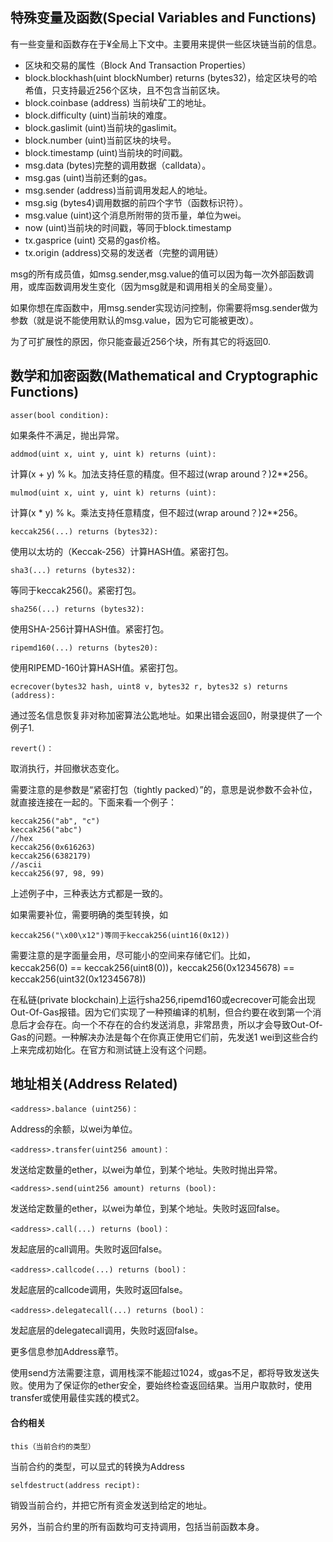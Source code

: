 ## 特殊变量及函数(Special Variables and Functions)

有一些变量和函数存在于¥全局上下文中。主要用来提供一些区块链当前的信息。

* 区块和交易的属性（Block And Transaction Properties）
* block.blockhash(uint blockNumber) returns (bytes32)，给定区块号的哈希值，只支持最近256个区块，且不包含当前区块。
* block.coinbase (address) 当前块矿工的地址。
* block.difficulty (uint)当前块的难度。
* block.gaslimit (uint)当前块的gaslimit。
* block.number (uint)当前区块的块号。
* block.timestamp (uint)当前块的时间戳。
* msg.data (bytes)完整的调用数据（calldata）。
* msg.gas (uint)当前还剩的gas。
* msg.sender (address)当前调用发起人的地址。
* msg.sig (bytes4)调用数据的前四个字节（函数标识符）。
* msg.value (uint)这个消息所附带的货币量，单位为wei。
* now (uint)当前块的时间戳，等同于block.timestamp
* tx.gasprice (uint) 交易的gas价格。
* tx.origin (address)交易的发送者（完整的调用链）

msg的所有成员值，如msg.sender,msg.value的值可以因为每一次外部函数调用，或库函数调用发生变化（因为msg就是和调用相关的全局变量）。

如果你想在库函数中，用msg.sender实现访问控制，你需要将msg.sender做为参数（就是说不能使用默认的msg.value，因为它可能被更改）。

为了可扩展性的原因，你只能查最近256个块，所有其它的将返回0.

## 数学和加密函数(Mathematical and Cryptographic Functions)

    asser(bool condition):

如果条件不满足，抛出异常。

    addmod(uint x, uint y, uint k) returns (uint):

计算(x + y) % k。加法支持任意的精度。但不超过(wrap around？)2**256。

    mulmod(uint x, uint y, uint k) returns (uint):

计算(x * y) % k。乘法支持任意精度，但不超过(wrap around？)2**256。

    keccak256(...) returns (bytes32):

使用以太坊的（Keccak-256）计算HASH值。紧密打包。

    sha3(...) returns (bytes32):

等同于keccak256()。紧密打包。

    sha256(...) returns (bytes32):

使用SHA-256计算HASH值。紧密打包。

    ripemd160(...) returns (bytes20):

使用RIPEMD-160计算HASH值。紧密打包。

    ecrecover(bytes32 hash, uint8 v, bytes32 r, bytes32 s) returns (address):

通过签名信息恢复非对称加密算法公匙地址。如果出错会返回0，附录提供了一个例子1.

    revert()：

取消执行，并回撤状态变化。

需要注意的是参数是“紧密打包（tightly packed）”的，意思是说参数不会补位，就直接连接在一起的。下面来看一个例子：

    keccak256("ab", "c")
    keccak256("abc")
    //hex
    keccak256(0x616263)
    keccak256(6382179)
    //ascii
    keccak256(97, 98, 99)

上述例子中，三种表达方式都是一致的。

如果需要补位，需要明确的类型转换，如

    keccak256("\x00\x12")等同于keccak256(uint16(0x12))

需要注意的是字面量会用，尽可能小的空间来存储它们。比如，    
    keccak256(0) == keccak256(uint8(0))，keccak256(0x12345678) == keccak256(uint32(0x12345678))

在私链(private blockchain)上运行sha256,ripemd160或ecrecover可能会出现Out-Of-Gas报错。因为它们实现了一种预编译的机制，但合约要在收到第一个消息后才会存在。向一个不存在的合约发送消息，非常昂贵，所以才会导致Out-Of-Gas的问题。一种解决办法是每个在你真正使用它们前，先发送1 wei到这些合约上来完成初始化。在官方和测试链上没有这个问题。

## 地址相关(Address Related)

    <address>.balance (uint256)：

Address的余额，以wei为单位。

    <address>.transfer(uint256 amount)：

发送给定数量的ether，以wei为单位，到某个地址。失败时抛出异常。

    <address>.send(uint256 amount) returns (bool):

发送给定数量的ether，以wei为单位，到某个地址。失败时返回false。

    <address>.call(...) returns (bool)：

发起底层的call调用。失败时返回false。

    <address>.callcode(...) returns (bool)：

发起底层的callcode调用，失败时返回false。

    <address>.delegatecall(...) returns (bool)：

发起底层的delegatecall调用，失败时返回false。

更多信息参加Address章节。

使用send方法需要注意，调用栈深不能超过1024，或gas不足，都将导致发送失败。使用为了保证你的ether安全，要始终检查返回结果。当用户取款时，使用transfer或使用最佳实践的模式2。

#### 合约相关

    this（当前合约的类型）

当前合约的类型，可以显式的转换为Address

    selfdestruct(address recipt):

销毁当前合约，并把它所有资金发送到给定的地址。

另外，当前合约里的所有函数均可支持调用，包括当前函数本身。


